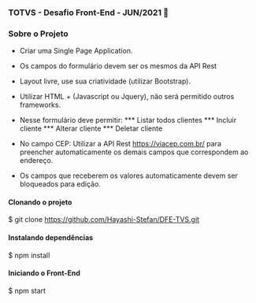 ### TOTVS - Desafio Front-End - JUN/2021 🚀️

### Sobre o Projeto
- Criar uma Single Page Application.
- Os campos do formulário devem ser os mesmos da API Rest
- Layout livre, use sua criatividade (utilizar Bootstrap).
- Utilizar HTML + (Javascript ou Jquery), não será permitido outros frameworks.


- Nesse formulário deve permitir:
  *** Listar todos clientes
  *** Incluir cliente
  *** Alterar cliente
  *** Deletar cliente

- No campo CEP: Utilizar a API Rest https://viacep.com.br/ para preencher automaticamente os demais campos que correspondem ao endereço.
- Os campos que receberem os valores automaticamente devem ser bloqueados para edição.

#### Clonando o projeto
$ git clone https://github.com/Hayashi-Stefan/DFE-TVS.git

#### Instalando dependências
$ npm install

#### Iniciando o Front-End
$ npm start
